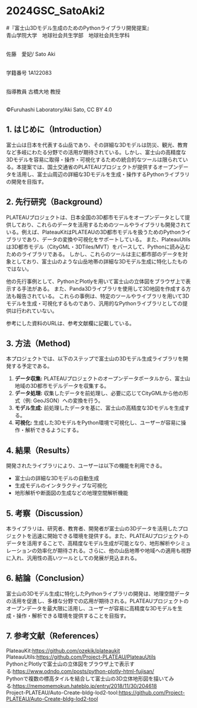 # 2024GSC_SatoAki2 
#『富士山3Dモデル生成のためのPythonライブラリ開発提案』
<br/>青山学院大学　地球社会共生学部　地球社会共生学科

<br/>佐藤　愛妃/ Sato Aki

<br/>学籍番号 1A122083

<br/>指導教員 古橋大地 教授

<br/>©︎Furuhashi Laboratory/Aki Sato, CC BY 4.0

## 1. はじめに（Introduction）

富士山は日本を代表する山岳であり、その詳細な3Dモデルは防災、観光、教育など多岐にわたる分野での活用が期待されている。しかし、富士山の高精度な3Dモデルを容易に取得・操作・可視化するための統合的なツールは限られている。本提案では、国土交通省のPLATEAUプロジェクトが提供するオープンデータを活用し、富士山周辺の詳細な3Dモデルを生成・操作するPythonライブラリの開発を目指す。

## 2. 先行研究（Background）

PLATEAUプロジェクトは、日本全国の3D都市モデルをオープンデータとして提供しており、これらのデータを活用するためのツールやライブラリも開発されている。例えば、PlateauKitはPLATEAUの3D都市モデルを扱うためのPythonライブラリであり、データの変換や可視化をサポートしている。 また、PlateauUtilsは3D都市モデル（CityGML・3DTiles/MVT）をパースして、Pythonに読み込むためのライブラリである。 しかし、これらのツールは主に都市部のデータを対象としており、富士山のような山岳地帯の詳細な3Dモデル生成に特化したものではない。

他の先行事例として、PythonとPlotlyを用いて富士山の立体図をブラウザ上で表示する手法がある。 また、Panda3Dライブラリを使用して3D地図を作成する方法も報告されている。 これらの事例は、特定のツールやライブラリを用いて3Dモデルを生成・可視化するものであり、汎用的なPythonライブラリとしての提供は行われていない。

参考にした資料のURLは、参考文献欄に記載している。

## 3. 方法（Method)

本プロジェクトでは、以下のステップで富士山の3Dモデル生成ライブラリを開発する予定である。

1. **データ収集:** PLATEAUプロジェクトのオープンデータポータルから、富士山地域の3D都市モデルデータを収集する。
2. **データ処理:** 収集したデータを前処理し、必要に応じてCityGMLから他の形式（例: GeoJSON）への変換を行う。
3. **モデル生成:** 前処理したデータを基に、富士山の高精度な3Dモデルを生成する。
4. **可視化:** 生成した3DモデルをPython環境で可視化し、ユーザーが容易に操作・解析できるようにする。

## 4. 結果（Results）

開発されたライブラリにより、ユーザーは以下の機能を利用できる。

- 富士山の詳細な3Dモデルの自動生成
- 生成モデルのインタラクティブな可視化
- 地形解析や断面図の生成などの地理空間解析機能

## 5. 考察（Discussion）

本ライブラリは、研究者、教育者、開発者が富士山の3Dデータを活用したプロジェクトを迅速に開始できる環境を提供する。また、PLATEAUプロジェクトのデータを活用することで、高精度なモデル生成が可能となり、地形解析やシミュレーションの効率化が期待される。さらに、他の山岳地帯や地域への適用も視野に入れ、汎用性の高いツールとしての発展が見込まれる。

## 6. 結論（Conclusion）

富士山の3Dモデル生成に特化したPythonライブラリの開発は、地理空間データの活用を促進し、多様な分野での応用が期待される。PLATEAUプロジェクトのオープンデータを最大限に活用し、ユーザーが容易に高精度な3Dモデルを生成・操作・解析できる環境を提供することを目指す。 


## 7. 参考文献（References）
PlateauKit:https://github.com/ozekik/plateaukit
<br/>PlateauUtils:https://github.com/Project-PLATEAU/PlateauUtils
<br/>PythonとPlotlyで富士山の立体図をブラウザ上で表示する:https://www.odndo.com/posts/python-plotly-html-fujisan/
<br/>Pythonで複数の標高タイルを結合して富士山の3D立体地形図を描いてみる:https://memomemokun.hateblo.jp/entry/2018/11/30/204618
<br/>Project-PLATEAU/Auto-Create-bldg-lod2-tool:https://github.com/Project-PLATEAU/Auto-Create-bldg-lod2-tool
